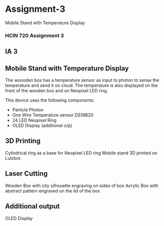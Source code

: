 # Assignment-3
Mobile Stand with Temperature Display
### HCIN 720 Assignment 3

## IA 3

## Mobile Stand with Temperature Display
The woooden box has a temperature sensor as input to photon to sense the temperature and send it on cloud. The temperature is also displayed on the front of the wooden box and on Neopixel LED ring. 

This device uses the following components:
* Particle Photon
* One Wire Temperature sensor DS18B20
* 24 LED Neopixel Ring
* OLED Display (additional o/p)

## 3D Printing
Cylindrical ring as a base for Neopixel LED ring
Mobile stand 3D printed on Lulzbot.

## Laser Cutting
Wooden Box with city silhouette engraving on sides of box
Acrylic Box with abstract pattern engraved on the lid of the box

## Additional output
OLED Display

